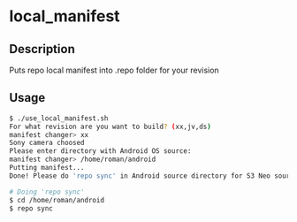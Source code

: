 # local_manifest
## Description
Puts repo local manifest into .repo folder for your revision

## Usage
```bash
$ ./use_local_manifest.sh
For what revision are you want to build? (xx,jv,ds)
manifest changer> xx
Sony camera choosed
Please enter directory with Android OS source:
manifest changer> /home/roman/android
Putting manifest...
Done! Please do 'repo sync' in Android source directory for S3 Neo sources download.

# Doing 'repo sync'
$ cd /home/roman/android
$ repo sync
```
